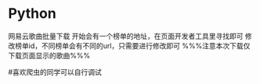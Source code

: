 # Python
网易云歌曲批量下载
开始会有一个榜单的地址，在页面开发者工具里寻找即可
修改榜单id，不同榜单会有不同的url，只需要进行修改即可
%%%注意本次下载仅下载页面显示的歌曲%%%


#喜欢爬虫的同学可以自行调试
